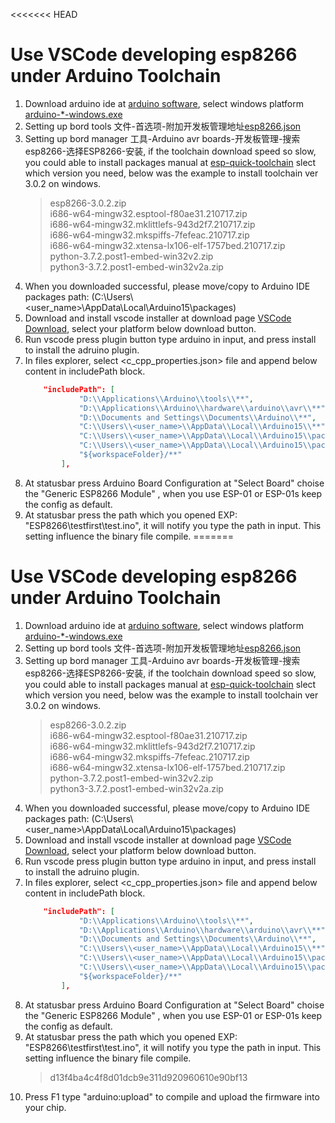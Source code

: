 <<<<<<< HEAD
# Use VSCode developing esp8266 under Arduino Toolchain

1. Download arduino ide at [arduino software](https://www.arduino.cc/en/software), select windows platform [arduino-*-windows.exe](https://downloads.arduino.cc/arduino-1.8.19-windows.exe)
2. Setting up bord tools 文件-首选项-附加开发板管理地址[esp8266.json](http://arduino.esp8266.com/stable/package_esp8266com_index.json)
3. Setting up bord manager 工具-Arduino avr boards-开发板管理-搜索esp8266-选择ESP8266-安装, if the toolchain download speed so slow, you could able to install packages manual at [esp-quick-toolchain](https://github.com/earlephilhower/esp-quick-toolchain/releases) slect which version you need, below was the example to install toolchain ver 3.0.2 on windows.
    > esp8266-3.0.2.zip</br>
    > i686-w64-mingw32.esptool-f80ae31.210717.zip</br>
    > i686-w64-mingw32.mklittlefs-943d2f7.210717.zip</br>
    > i686-w64-mingw32.mkspiffs-7fefeac.210717.zip</br>
    > i686-w64-mingw32.xtensa-lx106-elf-1757bed.210717.zip</br>
    > python-3.7.2.post1-embed-win32v2.zip</br>
    > python3-3.7.2.post1-embed-win32v2a.zip</br>
4. When you downloaded successful, please move/copy to Arduino IDE packages path: (C:\Users\\<user_name>\\AppData\Local\Arduino15\packages)
5. Download and install vscode installer at download page [VSCode Download](https://code.visualstudio.com/), select your platform below download button.
6. Run vscode press plugin button type arduino in input, and press install to install the adruino plugin.
7. In files explorer, select <c_cpp_properties.json> file and append below content in includePath block.
    ```Json
        "includePath": [
                "D:\\Applications\\Arduino\\tools\\**",
                "D:\\Applications\\Arduino\\hardware\\arduino\\avr\\**",
                "D:\\Documents and Settings\\Documents\\Arduino\\**",
                "C:\\Users\\<user_name>\\AppData\\Local\\Arduino15\\**",
                "C:\\Users\\<user_name>\\AppData\\Local\\Arduino15\\packages\\esp8266\\hardware\\esp8266\\3.0.2\\**",
                "C:\\Users\\<user_name>\\AppData\\Local\\Arduino15\\packages\\esp8266\\tools\\**",
                "${workspaceFolder}/**"
            ],
    ```
8. At statusbar press Arduino Board Configuration at "Select Board" choise the "Generic ESP8266 Module" , when you use ESP-01 or ESP-01s keep the config as default.
9. At statusbar press the path which you opened EXP: "ESP8266\testfirst\test.ino", it will notify you type the path in input. This setting influence the binary file compile.
=======
# Use VSCode developing esp8266 under Arduino Toolchain

1. Download arduino ide at [arduino software](https://www.arduino.cc/en/software), select windows platform [arduino-*-windows.exe](https://downloads.arduino.cc/arduino-1.8.19-windows.exe)
2. Setting up bord tools 文件-首选项-附加开发板管理地址[esp8266.json](http://arduino.esp8266.com/stable/package_esp8266com_index.json)
3. Setting up bord manager 工具-Arduino avr boards-开发板管理-搜索esp8266-选择ESP8266-安装, if the toolchain download speed so slow, you could able to install packages manual at [esp-quick-toolchain](https://github.com/earlephilhower/esp-quick-toolchain/releases) slect which version you need, below was the example to install toolchain ver 3.0.2 on windows.
    > esp8266-3.0.2.zip</br>
    > i686-w64-mingw32.esptool-f80ae31.210717.zip</br>
    > i686-w64-mingw32.mklittlefs-943d2f7.210717.zip</br>
    > i686-w64-mingw32.mkspiffs-7fefeac.210717.zip</br>
    > i686-w64-mingw32.xtensa-lx106-elf-1757bed.210717.zip</br>
    > python-3.7.2.post1-embed-win32v2.zip</br>
    > python3-3.7.2.post1-embed-win32v2a.zip</br>
4. When you downloaded successful, please move/copy to Arduino IDE packages path: (C:\Users\\<user_name>\\AppData\Local\Arduino15\packages)
5. Download and install vscode installer at download page [VSCode Download](https://code.visualstudio.com/), select your platform below download button.
6. Run vscode press plugin button type arduino in input, and press install to install the adruino plugin.
7. In files explorer, select <c_cpp_properties.json> file and append below content in includePath block.
    ```Json
        "includePath": [
                "D:\\Applications\\Arduino\\tools\\**",
                "D:\\Applications\\Arduino\\hardware\\arduino\\avr\\**",
                "D:\\Documents and Settings\\Documents\\Arduino\\**",
                "C:\\Users\\<user_name>\\AppData\\Local\\Arduino15\\**",
                "C:\\Users\\<user_name>\\AppData\\Local\\Arduino15\\packages\\esp8266\\hardware\\esp8266\\3.0.2\\**",
                "C:\\Users\\<user_name>\\AppData\\Local\\Arduino15\\packages\\esp8266\\tools\\**",
                "${workspaceFolder}/**"
            ],
    ```
8. At statusbar press Arduino Board Configuration at "Select Board" choise the "Generic ESP8266 Module" , when you use ESP-01 or ESP-01s keep the config as default.
9. At statusbar press the path which you opened EXP: "ESP8266\testfirst\test.ino", it will notify you type the path in input. This setting influence the binary file compile.
    > d13f4ba4c4f8d01dcb9e311d920960610e90bf13
10. Press F1 type "arduino:upload" to compile and upload the firmware into your chip.